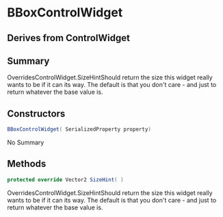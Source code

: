 # BBoxControlWidget

## Derives from ControlWidget

## Summary

OverridesControlWidget.SizeHintShould return the size this widget really wants to be if it can its way. The default
is that you don't care - and just to return whatever the base value is.
## Constructors

```c#
BBoxControlWidget( SerializedProperty property) 
```
No Summary
## Methods

```c#
protected override Vector2 SizeHint( ) 
```
OverridesControlWidget.SizeHintShould return the size this widget really wants to be if it can its way. The default
is that you don't care - and just to return whatever the base value is.
